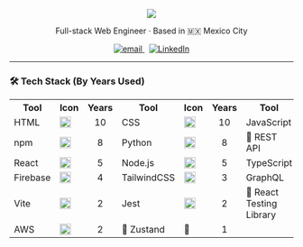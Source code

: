 <p align="center">
  <img src="https://capsule-render.vercel.app/api?type=waving&color=gradient&height=200&section=header&text=Austin%20Michaud&fontSize=40&fontAlign=70&fontColor=ffffff" />
</p>

<p align="center">
  Full-stack Web Engineer · Based in 🇲🇽 Mexico City
</p>

<p align="center">
  <a href="mailto:austinthemichaud@gmail.com">
    <img alt="email" src="https://img.shields.io/badge/email-austinthemichaud@gmail.com-red?style=flat-square&logo=gmail&logoColor=white" />
  </a>
  &nbsp;
  <a href="https://www.linkedin.com/in/austin-michaud-9b25aa141/">
    <img alt="LinkedIn" src="https://img.shields.io/badge/linkedin-austinmichaud-0A66C2?style=flat-square&logo=linkedin&logoColor=white" />
  </a>
</p>

---

### 🛠️ Tech Stack (By Years Used)

<table align="center">
  <tr>
    <th>Tool</th>
    <th>Icon</th>
    <th>Years</th>
    <th>Tool</th>
    <th>Icon</th>
    <th>Years</th>
    <th>Tool</th>
    <th>Icon</th>
    <th>Years</th>
  </tr>
  <tr>
    <td>HTML</td>
    <td><img src="https://skillicons.dev/icons?i=html" height="20"/></td>
    <td align="center">10</td>
    <td>CSS</td>
    <td><img src="https://skillicons.dev/icons?i=css" height="20"/></td>
    <td align="center">10</td>
    <td>JavaScript</td>
    <td><img src="https://skillicons.dev/icons?i=js" height="20"/></td>
    <td align="center">8</td>
  </tr>
  <tr>
    <td>npm</td>
    <td><img src="https://skillicons.dev/icons?i=npm" height="20"/></td>
    <td align="center">8</td>
    <td>Python</td>
    <td><img src="https://skillicons.dev/icons?i=python" height="20"/></td>
    <td align="center">8</td>
    <td>🔧 REST API</td>
    <td>🔧</td>
    <td align="center">8</td>
  </tr>
  <tr>
    <td>React</td>
    <td><img src="https://skillicons.dev/icons?i=react" height="20"/></td>
    <td align="center">5</td>
    <td>Node.js</td>
    <td><img src="https://skillicons.dev/icons?i=nodejs" height="20"/></td>
    <td align="center">5</td>
    <td>TypeScript</td>
    <td><img src="https://skillicons.dev/icons?i=ts" height="20"/></td>
    <td align="center">4</td>
  </tr>
  <tr>
    <td>Firebase</td>
    <td><img src="https://skillicons.dev/icons?i=firebase" height="20"/></td>
    <td align="center">4</td>
    <td>TailwindCSS</td>
    <td><img src="https://skillicons.dev/icons?i=tailwind" height="20"/></td>
    <td align="center">3</td>
    <td>GraphQL</td>
    <td><img src="https://skillicons.dev/icons?i=graphql" height="20"/></td>
    <td align="center">2</td>
  </tr>
  <tr>
    <td>Vite</td>
    <td><img src="https://skillicons.dev/icons?i=vite" height="20"/></td>
    <td align="center">2</td>
    <td>Jest</td>
    <td><img src="https://skillicons.dev/icons?i=jest" height="20"/></td>
    <td align="center">2</td>
    <td>🧪 React Testing Library</td>
    <td>🧪</td>
    <td align="center">2</td>
  </tr>
  <tr>
    <td>AWS</td>
    <td><img src="https://skillicons.dev/icons?i=aws" height="20"/></td>
    <td align="center">2</td>
    <td>🧩 Zustand</td>
    <td>🧩</td>
    <td align="center">1</td>
    <td></td>
    <td></td>
    <td></td>
  </tr>
</table>
